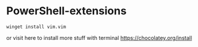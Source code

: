 # PowerShell-extensions

```
winget install vim.vim
```
or visit here to install more stuff with terminal
https://chocolatey.org/install
